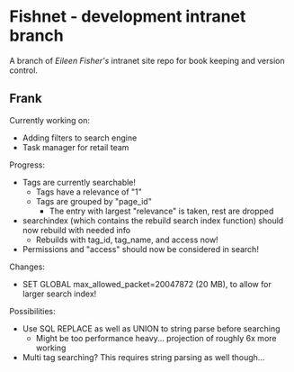 # Fishnet - development intranet branch

A branch of *Eileen Fisher's* intranet site repo for book keeping and version control.

## Frank
Currently working on:
- Adding filters to search engine
- Task manager for retail team

Progress:
- Tags are currently searchable!
	- Tags have a relevance of "1"
	- Tags are grouped by "page_id"
		- The entry with largest "relevance" is taken, rest are dropped
- searchindex (which contains the rebuild search index function) should now rebuild with needed info
	- Rebuilds with tag_id, tag_name, and access now!
- Permissions and "access" should now be considered in search!

Changes:
- SET GLOBAL max_allowed_packet=20047872 (20 MB), to allow for larger search index!

Possibilities:
- Use SQL REPLACE as well as UNION to string parse before searching
	- Might be too performance heavy... projection of roughly 6x more working
- Multi tag searching? This requires string parsing as well though...